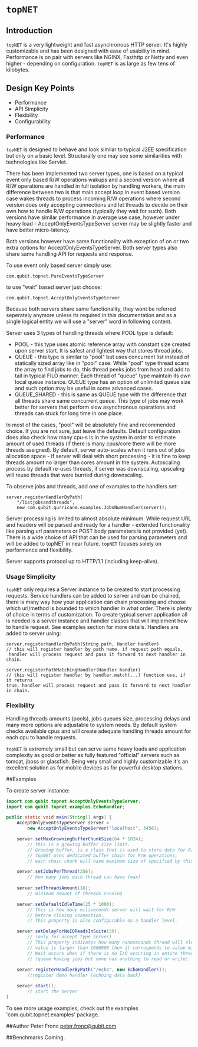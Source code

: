 # `topNET`

## Introduction

`topNET` is a very lightweight and fast asynchronous HTTP server. It's highly 
customizable and has been designed with ease of usability in mind.
Performance is on pair with servers like NGINX, Fasthttp or Netty and even 
higher - depending on configuration.
`topNET` is as large as few tens of kilobytes.

## Design Key Points
* Performance
* API Simplicity
* Flexibility
* Configurability

### Performance

`topNET` is designed to behave and look similar to typical J2EE specification but 
only on a basic level. Structurally one may see some similarities with 
technologies like Servlet.

There has been implemented two server types, one is based on a typical event 
only based R/W operations wakups and a second version where all R/W operations 
are handled in full isolation by handling workers, the main difference between 
two is that main accept loop in event based version case wakes threads to process
 incoming R/W operations where second version does only accepting connections 
and let threads to decide on their own how to handle R/W operations (typically they
 wait for such).
Both versions have similar performance in average use case, however under heavy 
load - AcceptOnlyEventsTypeServer server may be slightly faster and have better 
micro-latency.

Both versions however have same functionality with exception of on or two extra 
options for AcceptOnlyEventsTypeServer.
Both server types also share same handling API for requests and response.

To use event only based server simply use:
```
com.qubit.topnet.PureEventsTypeServer
```
to use "wait" based server just choose:
```
com.qubit.topnet.AcceptOnlyEventsTypeServer
```

Because both servers share same functionality, they wont be referred seperately 
anymore unless its required in this documentation and as a single logical entity
 we will use a "server" word in following content.

Server uses 3 types of handling threads where POOL type is default:
* POOL - this type uses atomic reference array with constant 
    size created upon server start. It is safest and lightest way that stores 
    thread jobs. 
* QUEUE - this type is similar to "pool" but uses concurrent list instead of 
    statically sized array like in "pool" case. While "pool" type thread scans the 
    array to find jobs to do, this thread peeks jobs from head and add to tail in 
    typical FILO manner. Each thread of "queue" type maintain its own local queue 
    instance. QUEUE type has an option of unlimited queue size and such option 
    may be useful in some advanced cases.
* QUEUE_SHARED - this is same as QUEUE type with the difference that all threads 
    share same concurrent queue. This type of jobs may work better for servers that 
    perform slow asynchronous operations and threads can stuck for long time in 
    one place.

In most of the cases, "pool" will be absolutely fine and recommended choice. 
If you are not sure, just leave the defaults. 
Default configuration does also check how many cpu-s is in the system in order to
 estimate amount of used threads (if there is many cpus/core there will be more 
threads assigned). By default, server auto-scales when it runs out of jobs allocation
space - if server will deal with short processing - it is fine to keep threads amount 
no larger than cores amount in the system. Autoscaling process by default re-uses threads, 
if server was downscaling, upscaling will reuse threads that were burried during 
downscaling.

To observe jobs and threads, add one of examples to the handlers set: 

```
server.registerHandlerByPath(
    "/listjobsandthreads",
    new com.qubit.qurricane.examples.JobsNumHandler(server));

```

Server processing is limited to almost absolute minimum. While request URL and headers will be parsed and ready for a handler - extended functionality like parsing url parameters or POST body parameters is not provided (yet). 
There is a wide choice of API that can be used for parsing parameters and will be added to topNET in near future.
`topNET` focuses solely on performance and flexibility.

Server supports protocol up to HTTP/1.1 (including keep-alive).

### Usage Simplicity
`topNET` only requires a Server instance to be created to start processing requests. 
Service handlers can be added to server and can be chained, there is many 
way how your application can chain processing and choose which url/method is bounded 
to which handler in what order. There is plenty of choice in terms of customization.
To create typical server application all is needed is a server instance and handler 
classes that will implement how to handle request. See examples section for more 
details. Handlers are added to server using:

```
server.registerHandlerByPath(String path, Handler handler)
// this will register handler by path name. if request path equals,
 handler will process request and pass it forward to next handler in chain.

server.registerPathMatchingHandler(Handler handler)
// this will register handler by handler.match(...) function use, if it returns
true, handler will process request and pass it forward to next handler in chain.

```

### Flexibility 
Handling threads amounts (pools), jobs queues size, processing delays and many 
more options are adjustable to system needs. By default system checks available 
cpus and will create adequate handling threads amount for each cpu to handle requests.

`topNET` is extremely small but can serve same heavy loads and application complexity 
as good or better as fully featured "official" servers such as tomcat, jboss or glassfish. 
Being very small and highly customizable it's an excellent solution as 
for mobile devices as for powerful desktop stations.


##Examples

To create server instance:

```java
import com.qubit.topnet.AcceptOnlyEventsTypeServer;
import com.qubit.topnet.examples.EchoHandler;

public static void main(String[] args) {
	AcceptOnlyEventsTypeServer server = 
        new AcceptOnlyEventsTypeServer("localhost", 3456);

	server.setMaxGrowningBufferChunkSize(64 * 1024); 
        // this is a growing buffer size limit.
        // Growing buffer, is a class that is used to store data for R/W operations. 
        // topNET uses dedicated buffer chain for R/W operations, 
        // each chain chunk will have maximum size of specified by this setter.

	server.setJobsPerThread(256);
        // how many jobs each thread can have (max)
  	
    server.setThreadsAmount(16);
        // minimum amount of threads running

  	server.setDefaultIdleTime(25 * 1000);
        // This is how many miliseconds server will wait for R/W 
        // before closing connection.
  		// This property is also configurable on a handler level.

  	server.setDelayForNoIOReadsInSuite(30);
        // (only for accept type server)
        // This property indicates how many nanoseconds thread will sleep (if
        // value is larger than 1000000 then it corresponds to value miliseconds after dividing by 1000000).
  		// Wait occurs when if there is no I/O occuring in entire threads queue 
        // (queue having jobs but none has anything to read or write!.
  	
  	server.registerHandlerByPath("/echo", new EchoHandler());
        //register demo handler (echoing data back)

  	server.start();
        // start the server
}
```

To see more usage examples, check out the examples 'com.qubit.topnet.examples' package.

##Author
Peter Fronc <peter.fronc@qubit.com>

##Benchmarks
Coming.

